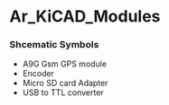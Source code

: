 # Ar_KiCAD_Modules

### Shcematic Symbols  
- A9G Gsm GPS module 
- Encoder 
- Micro SD card Adapter
- USB to TTL converter
